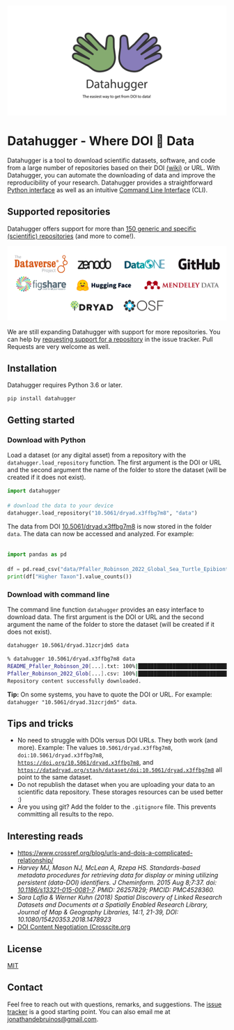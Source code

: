 <p align="center">
  <img alt="Datahugger - Where DOI hugs Data" src="https://github.com/J535D165/datahugger/raw/main/datahugger_repocard_tagline.svg">
</p>

# Datahugger - Where DOI :open_hands: Data

Datahugger is a tool to download scientific datasets, software, and code from a large number of repositories based on their DOI [(wiki)](https://en.wikipedia.org/wiki/Digital_object_identifier) or URL. With Datahugger, you can automate the downloading of data and improve the reproducibility of your research. Datahugger provides a straightforward [Python interface](#download-with-python) as well as an intuitive [Command Line Interface](#download-with-command-line) (CLI).

## Supported repositories

Datahugger offers support for more than [150 generic and specific (scientific) repositories](https://github.com/J535D165/datahugger/blob/main/docs/repositories.md) (and more to come!).

[![Datahugger support Zenodo, Dataverse, DataOne, GitHub, FigShare, HuggingFace, Mendeley Data, Dryad, OSF, and many more](https://github.com/J535D165/datahugger/raw/main/docs/images/logos.png)](https://github.com/J535D165/datahugger/blob/main/docs/repositories.md)

We are still expanding Datahugger with support for more repositories. You can
help by [requesting support for a repository](https://github.com/J535D165/datahugger/issues/new/choose) in the issue tracker. Pull Requests are very
welcome as well.

## Installation

Datahugger requires Python 3.6 or later.

```
pip install datahugger
```

## Getting started

### Download with Python

Load a dataset (or any digital asset) from a repository with the `datahugger.load_repository` function. The first
argument is the DOI or URL and the second argument the name of the folder to store the dataset (will be
created if it does not exist).

```python
import datahugger

# download the data to your device
datahugger.load_repository("10.5061/dryad.x3ffbg7m8", "data")
```

The data from DOI [10.5061/dryad.x3ffbg7m8](https://doi.org/10.5061/dryad.x3ffbg7m8) is now stored in the folder `data`. The data can now be accessed and analyzed. For example:

```python

import pandas as pd

df = pd.read_csv("data/Pfaller_Robinson_2022_Global_Sea_Turtle_Epibiont_Database.csv")
print(df["Higher Taxon"].value_counts())
```


### Download with command line

The command line function `datahugger` provides an easy interface to download data. The first
argument is the DOI or URL and the second argument the name of the folder to store the dataset (will be
created if it does not exist).

```bash
datahugger 10.5061/dryad.31zcrjdm5 data
```

```bash
% datahugger 10.5061/dryad.x3ffbg7m8 data
README_Pfaller_Robinson_20[...].txt: 100%|█████████████████████████████████████| 17.1k/17.1k [00:00<00:00, 2.62MB/s]
Pfaller_Robinson_2022_Glob[...].csv: 100%|████████████████████████████████████████| 709k/709k [00:00<00:00, 904kB/s]
Repository content successfully downloaded.
```

**Tip:** On some systems, you have to quote the DOI or URL. For example: `datahugger "10.5061/dryad.31zcrjdm5" data`. 

## Tips and tricks

- No need to struggle with DOIs versus DOI URLs. They both work (and more). Example: The values `10.5061/dryad.x3ffbg7m8`, `doi:10.5061/dryad.x3ffbg7m8`, [`https://doi.org/10.5061/dryad.x3ffbg7m8`](https://doi.org/10.5061/dryad.x3ffbg7m8), and [`https://datadryad.org/stash/dataset/doi:10.5061/dryad.x3ffbg7m8`](https://datadryad.org/stash/dataset/doi:10.5061/dryad.x3ffbg7m8) all point to the same dataset.
- Do not republish the dataset when you are uploading your data to an scientific data repository. These storages resources can be used better :)
- Are you using git? Add the folder to the `.gitignore` file. This prevents committing all results to the repo.

## Interesting reads

- https://www.crossref.org/blog/urls-and-dois-a-complicated-relationship/
- *Harvey MJ, Mason NJ, McLean A, Rzepa HS. Standards-based metadata procedures for retrieving data for display or mining utilizing persistent (data-DOI) identifiers. J Cheminform. 2015 Aug 8;7:37. doi: [10.1186/s13321-015-0081-7](https://doi.org/10.1186%2Fs13321-015-0081-7). PMID: 26257829; PMCID: PMC4528360.*
- *Sara Lafia & Werner Kuhn (2018) Spatial Discovery of Linked Research Datasets and Documents at a Spatially Enabled Research Library, Journal of Map & Geography Libraries, 14:1, 21-39, DOI: 10.1080/15420353.2018.1478923*
- [DOI Content Negotiation (Crosscite.org](https://citation.crosscite.org/docs.html) 

## License

[MIT](/LICENSE)

## Contact

Feel free to reach out with questions, remarks, and suggestions. The
[issue tracker](/issues) is a good starting point. You can also email me at
[jonathandebruinos@gmail.com](mailto:jonathandebruinos@gmail.com).
